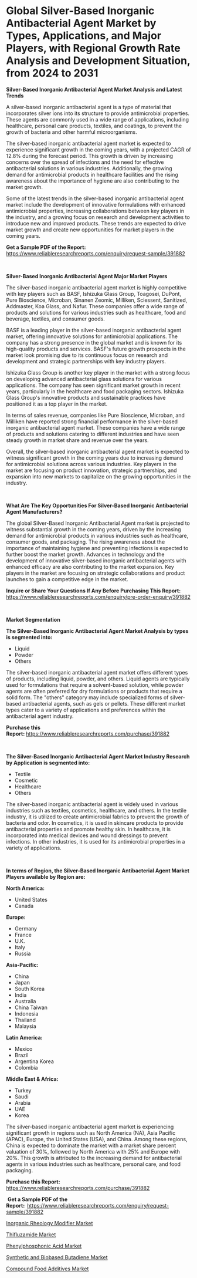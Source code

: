 <p><h1>Global Silver-Based Inorganic Antibacterial Agent Market by Types, Applications, and Major Players, with Regional Growth Rate Analysis and Development Situation, from 2024 to 2031</h1></p><p><strong>Silver-Based Inorganic Antibacterial Agent Market Analysis and Latest Trends</strong></p>
<p><p>A silver-based inorganic antibacterial agent is a type of material that incorporates silver ions into its structure to provide antimicrobial properties. These agents are commonly used in a wide range of applications, including healthcare, personal care products, textiles, and coatings, to prevent the growth of bacteria and other harmful microorganisms.</p><p>The silver-based inorganic antibacterial agent market is expected to experience significant growth in the coming years, with a projected CAGR of 12.8% during the forecast period. This growth is driven by increasing concerns over the spread of infections and the need for effective antibacterial solutions in various industries. Additionally, the growing demand for antimicrobial products in healthcare facilities and the rising awareness about the importance of hygiene are also contributing to the market growth.</p><p>Some of the latest trends in the silver-based inorganic antibacterial agent market include the development of innovative formulations with enhanced antimicrobial properties, increasing collaborations between key players in the industry, and a growing focus on research and development activities to introduce new and improved products. These trends are expected to drive market growth and create new opportunities for market players in the coming years.</p></p>
<p><strong>Get a Sample PDF of the Report:&nbsp;</strong> <a href="https://www.reliableresearchreports.com/enquiry/request-sample/391882">https://www.reliableresearchreports.com/enquiry/request-sample/391882</a></p>
<p>&nbsp;</p>
<p><strong>Silver-Based Inorganic Antibacterial Agent Major Market Players</strong></p>
<p><p>The silver-based inorganic antibacterial agent market is highly competitive with key players such as BASF, Ishizuka Glass Group, Toagosei, DuPont, Pure Bioscience, Microban, Sinanen Zeomic, Milliken, Sciessent, Sanitized, Addmaster, Koa Glass, and Nafur. These companies offer a wide range of products and solutions for various industries such as healthcare, food and beverage, textiles, and consumer goods.</p><p>BASF is a leading player in the silver-based inorganic antibacterial agent market, offering innovative solutions for antimicrobial applications. The company has a strong presence in the global market and is known for its high-quality products and services. BASF's future growth prospects in the market look promising due to its continuous focus on research and development and strategic partnerships with key industry players.</p><p>Ishizuka Glass Group is another key player in the market with a strong focus on developing advanced antibacterial glass solutions for various applications. The company has seen significant market growth in recent years, particularly in the healthcare and food packaging sectors. Ishizuka Glass Group's innovative products and sustainable practices have positioned it as a top player in the market.</p><p>In terms of sales revenue, companies like Pure Bioscience, Microban, and Milliken have reported strong financial performance in the silver-based inorganic antibacterial agent market. These companies have a wide range of products and solutions catering to different industries and have seen steady growth in market share and revenue over the years.</p><p>Overall, the silver-based inorganic antibacterial agent market is expected to witness significant growth in the coming years due to increasing demand for antimicrobial solutions across various industries. Key players in the market are focusing on product innovation, strategic partnerships, and expansion into new markets to capitalize on the growing opportunities in the industry.</p></p>
<p>&nbsp;</p>
<p><strong>What Are The Key Opportunities For Silver-Based Inorganic Antibacterial Agent Manufacturers?</strong></p>
<p><p>The global Silver-Based Inorganic Antibacterial Agent market is projected to witness substantial growth in the coming years, driven by the increasing demand for antimicrobial products in various industries such as healthcare, consumer goods, and packaging. The rising awareness about the importance of maintaining hygiene and preventing infections is expected to further boost the market growth. Advances in technology and the development of innovative silver-based inorganic antibacterial agents with enhanced efficacy are also contributing to the market expansion. Key players in the market are focusing on strategic collaborations and product launches to gain a competitive edge in the market.</p></p>
<p><strong>Inquire or Share Your Questions If Any Before Purchasing This Report:</strong> <a href="https://www.reliableresearchreports.com/enquiry/pre-order-enquiry/391882">https://www.reliableresearchreports.com/enquiry/pre-order-enquiry/391882</a></p>
<p>&nbsp;</p>
<p><strong>Market Segmentation</strong></p>
<p><strong>The Silver-Based Inorganic Antibacterial Agent Market Analysis by types is segmented into:</strong></p>
<p><ul><li>Liquid</li><li>Powder</li><li>Others</li></ul></p>
<p><p>The silver-based inorganic antibacterial agent market offers different types of products, including liquid, powder, and others. Liquid agents are typically used for formulations that require a solvent-based solution, while powder agents are often preferred for dry formulations or products that require a solid form. The "others" category may include specialized forms of silver-based antibacterial agents, such as gels or pellets. These different market types cater to a variety of applications and preferences within the antibacterial agent industry.</p></p>
<p><strong>Purchase this Report:&nbsp;</strong><a href="https://www.reliableresearchreports.com/purchase/391882">https://www.reliableresearchreports.com/purchase/391882</a></p>
<p>&nbsp;</p>
<p><strong>The Silver-Based Inorganic Antibacterial Agent Market Industry Research by Application is segmented into:</strong></p>
<p><ul><li>Textile</li><li>Cosmetic</li><li>Healthcare</li><li>Others</li></ul></p>
<p><p>The silver-based inorganic antibacterial agent is widely used in various industries such as textiles, cosmetics, healthcare, and others. In the textile industry, it is utilized to create antimicrobial fabrics to prevent the growth of bacteria and odor. In cosmetics, it is used in skincare products to provide antibacterial properties and promote healthy skin. In healthcare, it is incorporated into medical devices and wound dressings to prevent infections. In other industries, it is used for its antimicrobial properties in a variety of applications.</p></p>
<p>&nbsp;</p>
<p><strong>In terms of Region, the Silver-Based Inorganic Antibacterial Agent Market Players available by Region are:</strong></p>
<p>
    <p> <strong> North America: </strong>
        <ul>
            <li>United States</li>
            <li>Canada</li>
        </ul>
        </p> 
    <p> <strong> Europe: </strong>
        <ul>
            <li>Germany</li>
            <li>France</li>
            <li>U.K.</li>
            <li>Italy</li>
            <li>Russia</li>
        </ul>
        </p> 
    <p> <strong> Asia-Pacific: </strong>
        <ul>
            <li>China</li>
            <li>Japan</li>
            <li>South Korea</li>
            <li>India</li>
            <li>Australia</li>
            <li>China Taiwan</li>
            <li>Indonesia</li>
            <li>Thailand</li>
            <li>Malaysia</li>
        </ul>
        </p> 
    <p> <strong> Latin America: </strong>
        <ul>
            <li>Mexico</li>
            <li>Brazil</li>
            <li>Argentina Korea</li>
            <li>Colombia</li>
        </ul>
        </p> 
    <p> <strong> Middle East & Africa: </strong>
        <ul>
            <li>Turkey</li>
            <li>Saudi</li>
            <li>Arabia</li>
            <li>UAE</li>
            <li>Korea</li>
        </ul>
    </p>
    </p>
<p><p>The silver-based inorganic antibacterial agent market is experiencing significant growth in regions such as North America (NA), Asia Pacific (APAC), Europe, the United States (USA), and China. Among these regions, China is expected to dominate the market with a market share percent valuation of 30%, followed by North America with 25% and Europe with 20%. This growth is attributed to the increasing demand for antibacterial agents in various industries such as healthcare, personal care, and food packaging.</p></p>
<p><strong>Purchase this Report: </strong><a href="https://www.reliableresearchreports.com/purchase/391882">https://www.reliableresearchreports.com/purchase/391882</a></p>
<p>&nbsp;<strong>Get a Sample PDF of the Report:&nbsp;&nbsp;</strong><a href="https://www.reliableresearchreports.com/enquiry/request-sample/391882">https://www.reliableresearchreports.com/enquiry/request-sample/391882</a></p>
<p><strong></strong></p>
<p><p><a href="https://fearless-okapi-6c8.notion.site/Inorganic-Rheology-Modifier-Market-Dynamics-2024-2031-Also-about-Its-Market-Trends-Projections-an-362c34505b064e8f8ae31f7a4df71f5e">Inorganic Rheology Modifier Market</a></p><p><a href="https://view.publitas.com/reportprime-1/thifluzamide-market-analysis-examines-its-scope-on-growth-opportunities-and-forecasted-trends-spanning-from-2024-to-2031/">Thifluzamide Market</a></p><p><a href="https://view.publitas.com/reportprime-1/global-phenylphosphonic-acid-market-size-and-market-trends-insights-and-projections-from-2024-to-2031/">Phenylphosphonic Acid Market</a></p><p><a href="https://scarlet-rocket-c63.notion.site/Synthetic-and-Biobased-Butadiene-Market-Size-and-Examines-its-Market-Scope-with-a-Primary-Focus-on-2e608b03959b42028a3e118ad73a74b4">Synthetic and Biobased Butadiene Market</a></p><p><a href="https://github.com/nancykennedykellievqfqt2/Market-Research-Report-List-1/blob/main/compound-food-additives-market.md">Compound Food Additives Market</a></p></p>